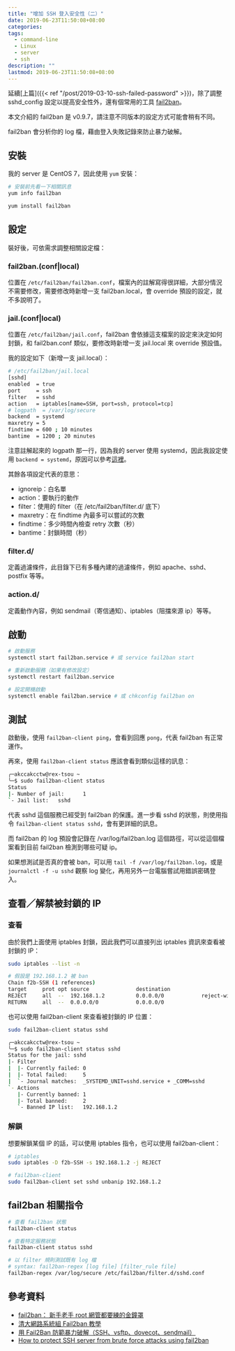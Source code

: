 ```yaml
---
title: "增加 SSH 登入安全性（二）"
date: 2019-06-23T11:50:08+08:00
categories:
tags:
  - command-line
  - Linux
  - server
  - ssh
description: ""
lastmod: 2019-06-23T11:50:08+08:00
---
```


延續[上篇]({{< ref "/post/2019-03-10-ssh-failed-password" >}})，除了調整 sshd_config 設定以提高安全性外，還有個常用的工具 [fail2ban](https://www.fail2ban.org)。

本文介紹的 fail2ban 是 v0.9.7，請注意不同版本的設定方式可能會稍有不同。

fail2ban 會分析你的 log 檔，藉由登入失敗記錄來防止暴力破解。


## 安裝

我的 server 是 CentOS 7，因此使用 `yum` 安裝：

```sh
# 安裝前先看一下相關訊息
yum info fail2ban

yum install fail2ban
```


## 設定

裝好後，可依需求調整相關設定檔：

### fail2ban.(conf|local)

位置在 `/etc/fail2ban/fail2ban.conf`，檔案內的註解寫得很詳細，大部分情況不需要修改，需要修改時新增一支 fail2ban.local，會 override 預設的設定，就不多說明了。

### jail.(conf|local)

位置在 `/etc/fail2ban/jail.conf`，fail2ban 會依據這支檔案的設定來決定如何封鎖，和 fail2ban.conf 類似，要修改時新增一支 jail.local 來 override 預設值。

我的設定如下（新增一支 jail.local）：

```sh
# /etc/fail2ban/jail.local
[sshd]
enabled  = true
port     = ssh
filter   = sshd
action   = iptables[name=SSH, port=ssh, protocol=tcp]
# logpath  = /var/log/secure
backend  = systemd
maxretry = 5
findtime = 600 ; 10 minutes
bantime  = 1200 ; 20 minutes
```

注意註解起來的 logpath 那一行，因為我的 server 使用 systemd，因此我設定使用 `backend = systemd`，原因可以參考[這裡](https://bbs.archlinux.org/viewtopic.php?id=190394)。

其餘各項設定代表的意思：

  - ignoreip：白名單
  - action：要執行的動作
  - filter：使用的 filter（在 /etc/fail2ban/filter.d/ 底下）
  - maxretry：在 findtime 內最多可以嘗試的次數
  - findtime：多少時間內檢查 retry 次數（秒）
  - bantime：封鎖時間（秒）


### filter.d/

定義過濾條件，此目錄下已有多種內建的過濾條件，例如 apache、sshd、postfix 等等。

### action.d/

定義動作內容，例如 sendmail（寄信通知）、iptables（阻擋來源 ip）等等。


## 啟動

```sh
# 啟動服務
systemctl start fail2ban.service # 或 service fail2ban start

# 重新啟動服務（如果有修改設定）
systemctl restart fail2ban.service

# 設定開機啟動
systemctl enable fail2ban.service # 或 chkconfig fail2ban on
```


## 測試

啟動後，使用 `fail2ban-client ping`，會看到回應 `pong`，代表 fail2ban 有正常運作。

再來，使用 `fail2ban-client status` 應該會看到類似這樣的訊息：

```sh
╭─akccakcctw@rex-tsou ~
╰─$ sudo fail2ban-client status
Status
|- Number of jail:      1
`- Jail list:   sshd
```

代表 sshd 這個服務已經受到 fail2ban 的保護。進一步看 sshd 的狀態，則使用指令 `fail2ban-client status sshd`，會有更詳細的訊息。

而 fail2ban 的 log 預設會記錄在 /var/log/fail2ban.log 這個路徑，可以從這個檔案看到目前 fail2ban 檢測到哪些可疑 ip。

如果想測試是否真的會被 ban，可以用 `tail -f /var/log/fail2ban.log`，或是 `journalctl -f -u sshd` 觀察 log 變化，再用另外一台電腦嘗試用錯誤密碼登入。


## 查看／解禁被封鎖的 IP

### 查看

由於我們上面使用 iptables 封鎖，因此我們可以直接列出 iptables 資訊來查看被封鎖的 IP：

```sh
sudo iptables --list -n
```

```sh
# 假設是 192.168.1.2 被 ban
Chain f2b-SSH (1 references)
target     prot opt source               destination
REJECT     all  --  192.168.1.2          0.0.0.0/0            reject-with icmp-port-unreachable
RETURN     all  --  0.0.0.0/0            0.0.0.0/0
```

也可以使用 fail2ban-client 來查看被封鎖的 IP 位置：

```sh
sudo fail2ban-client status sshd
```

```sh
╭─akccakcctw@rex-tsou ~
╰─$ sudo fail2ban-client status sshd
Status for the jail: sshd
|- Filter
|  |- Currently failed: 0
|  |- Total failed:     5
|  `- Journal matches:  _SYSTEMD_UNIT=sshd.service + _COMM=sshd
`- Actions
   |- Currently banned: 1
   |- Total banned:     2
   `- Banned IP list:   192.168.1.2
```


### 解鎖

想要解鎖某個 IP 的話，可以使用 iptables 指令，也可以使用 fail2ban-client：

```sh
# iptables
sudo iptables -D f2b-SSH -s 192.168.1.2 -j REJECT

# fail2ban-client
sudo fail2ban-client set sshd unbanip 192.168.1.2
```

## fail2ban 相關指令

```sh
# 查看 fail2ban 狀態
fail2ban-client status

# 查看特定服務狀態
fail2ban-client status sshd

# 以 filter 規則測試既有 log 檔
# syntax: fail2ban-regex [log file] [filter_rule file]
fail2ban-regex /var/log/secure /etc/fail2ban/filter.d/sshd.conf
```


## 參考資料

- [fail2ban： 新手老手 root 網管都要練的金鐘罩](https://newtoypia.blogspot.com/2016/04/fail2ban.html)
- [清大網路系統組 Fail2ban 教學](https://net.nthu.edu.tw/2009/security:fail2ban)
- [用 Fail2Ban 防範暴力破解（SSH、vsftp、dovecot、sendmail）](http://www.vixual.net/blog/archives/252)
- [How to protect SSH server from brute force attacks using fail2ban](http://xmodulo.com/how-to-protect-ssh-server-from-brute-force-attacks-using-fail2ban.html)

